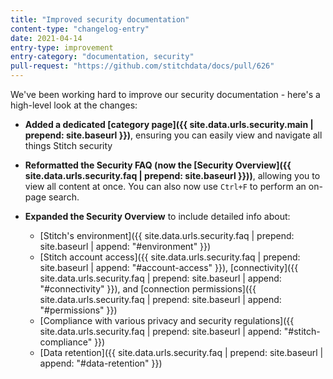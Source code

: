 ```yaml
---
title: "Improved security documentation"
content-type: "changelog-entry"
date: 2021-04-14
entry-type: improvement
entry-category: "documentation, security"
pull-request: "https://github.com/stitchdata/docs/pull/626"
---
```


We've been working hard to improve our security documentation - here's a high-level look at the changes:

- **Added a dedicated [category page]({{ site.data.urls.security.main | prepend: site.baseurl }})**, ensuring you can easily view and navigate all things Stitch security

- **Reformatted the Security FAQ (now the [Security Overview]({{ site.data.urls.security.faq | prepend: site.baseurl }}))**, allowing you to view all content at once. You can also now use `Ctrl+F` to perform an on-page search.

- **Expanded the Security Overview** to include detailed info about:
  
  - [Stitch's environment]({{ site.data.urls.security.faq | prepend: site.baseurl | append: "#environment" }})
  - [Stitch account access]({{ site.data.urls.security.faq | prepend: site.baseurl | append: "#account-access" }}), [connectivity]({{ site.data.urls.security.faq | prepend: site.baseurl | append: "#connectivity" }}), and [connection permissions]({{ site.data.urls.security.faq | prepend: site.baseurl | append: "#permissions" }})
  - [Compliance with various privacy and security regulations]({{ site.data.urls.security.faq | prepend: site.baseurl | append: "#stitch-compliance" }})
  - [Data retention]({{ site.data.urls.security.faq | prepend: site.baseurl | append: "#data-retention" }})